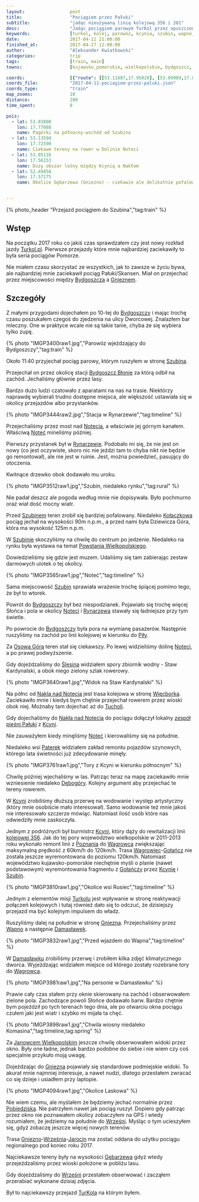 ```yaml
---
layout:                 post
title:                  "Pociągiem przez Pałuki"
subtitle:               "jadąc nieużywaną linią kolejową 356 i 281"
desc:                   "Jadąc pociągiem parowym TurKol przez opuszczoną linią kolejową pomiędzy Bydgoszczem, Nakłem, Gnieznem i Mogilnem"
keywords:               [turkol, kolej, parowóz, kcynia, szubin, wapno, pałuki, damasławek, kujawy]
date:                   2017-04-11 21:00:00
finished_at:            2017-04-27 12:00:00
author:                 "Aleksander Kwiatkowski"
categories:             trip
tags:                   [train, main]
towns:                  [kujawsko_pomorskie, wielkopolskie, bydgoszcz, biale_blota, szubin, sicienko, naklo_nad_notecia, kcynia, wapno, damaslawek, janowiec_wielkopolski, mieleszyn, gniezno, czerniejewo, wrzesnia]

coords:                 [{"route": [[53.11687,17.95020], [53.09909,17.88625], [53.07321,17.82514], [53.07213,17.80343], [53.03839,17.78678], [53.00349,17.74523]], "type": "train"}, {"route": [[53.15188,17.88720], [53.15559,17.71416], [53.14869,17.62542], [53.13901,17.59263]], "type": "train"}, {"route": [[53.13767,17.58628], [53.07615,17.57495], [52.98427,17.49169], [52.94022,17.49049], [52.90773,17.47658], [52.84090,17.49804], [52.80740,17.48688], [52.75018,17.48740], [52.68457,17.50079], [52.60312,17.54267], [52.55221,17.61889], [52.53352,17.62662], [52.52569,17.58164], [52.51817,17.57409], [52.45242,17.56808], [52.32775,17.55572]], "type": "train"}]
coords_file:            "2017-04-11-pociagiem-przez-paluki.json"
coords_type:            "train"
map_zooms:              10
distance:               200
time_spent:             8

pois:
  - lat: 53.03800
    lon: 17.77088
    name: Pagórki na północny-wschód od Szubina
  - lat: 53.13594
    lon: 17.72590
    name: Ciekawe tereny na rower w Dolinie Noteci
  - lat: 53.05116
    lon: 17.56153
    name: Duży obszar leśny między Kcynią a Nakłem
  - lat: 52.49458
    lon: 17.57175
    name: Okolice Gębarzewa (Gniezno) - ciekawie ale delikatnie pofalowane tereny wiejskie


---
```


[zespol-paluki]: http://www.kcynia.pl/zespol-regionalny-paluki.html

[turkol]: http://www.turkol.pl/
[wiki-bydgoszcz]: https://pl.wikipedia.org/wiki/Bydgoszcz
[wiki-gniezno]: https://pl.wikipedia.org/wiki/Gniezno
[wiki-szubin]: https://pl.wikipedia.org/wiki/Szubin
[wiki-bydgoszcz-blonie]: https://pl.wikipedia.org/wiki/Bydgoszcz_B%C5%82onie
[wiki-notec]: https://pl.wikipedia.org/wiki/Note%C4%87
[wiki-rynarzewo]: https://pl.wikipedia.org/wiki/Rynarzewo_(wojew%C3%B3dztwo_kujawsko-pomorskie)
[wiki-kolaczkowo]: https://pl.wikipedia.org/wiki/Ko%C5%82aczkowo_(wojew%C3%B3dztwo_kujawsko-pomorskie)
[wiki-powstanie-wielkopolskie]: https://pl.wikipedia.org/wiki/Powstanie_wielkopolskie
[wiki-pila]: https://pl.wikipedia.org/wiki/Pi%C5%82a_(miasto)
[wiki-osowa-gora]: https://pl.wikipedia.org/wiki/Osowa_G%C3%B3ra_(osiedle_w_Bydgoszczy)
[wiki-slesin]: https://pl.wikipedia.org/wiki/%C5%9Alesin_(wojew%C3%B3dztwo_kujawsko-pomorskie)
[wiki-naklo]: https://pl.wikipedia.org/wiki/Nak%C5%82o_nad_Noteci%C4%85
[wiki-wiecbork]: https://pl.wikipedia.org/wiki/Wi%C4%99cbork
[wiki-tuchola]: https://pl.wikipedia.org/wiki/Tuchola
[wiki-kcynia]: https://pl.wikipedia.org/wiki/Kcynia
[wiki-paterek]: https://pl.wikipedia.org/wiki/Paterek
[wiki-debogora]: https://pl.wikipedia.org/wiki/D%C4%99bog%C3%B3ra_(wojew%C3%B3dztwo_kujawsko-pomorskie)
[wiki-kcynia]: https://pl.wikipedia.org/wiki/Kcynia
[wiki-linia-356]: https://pl.wikipedia.org/wiki/Linia_kolejowa_nr_356
[wiki-poznan]: https://pl.wikipedia.org/wiki/Pozna%C5%84
[wiki-wagrowiec]: https://pl.wikipedia.org/wiki/W%C4%85growiec
[wiki-golancz]: https://pl.wikipedia.org/wiki/Go%C5%82a%C5%84cz
[wiki-wapno]: https://pl.wikipedia.org/wiki/Wapno_(wojew%C3%B3dztwo_wielkopolskie)
[wiki-damaslawek]: https://pl.wikipedia.org/wiki/Damas%C5%82awek
[wiki-janowiec-wielkopolski]: https://pl.wikipedia.org/wiki/Janowiec_Wielkopolski
[wiki-pobiedziska]: https://pl.wikipedia.org/wiki/Pobiedziska
[wiki-wrzesnia]: https://pl.wikipedia.org/wiki/Wrze%C5%9Bnia
[wiki-jarocin]: https://pl.wikipedia.org/wiki/Jarocin
[wiki-gebarzewo]: https://pl.wikipedia.org/wiki/G%C4%99barzewo_(wojew%C3%B3dztwo_wielkopolskie)

{% photo_header "Przejazd pociągiem do Szubina","tag:train" %}

Wstęp
-----

Na początku 2017 roku co jakiś czas sprawdzałem czy jest nowy rozkład jazdy
[Turkol.pl][turkol]. Pierwsze przejazdy które mnie najbardziej zaciekawiły to była
seria pociągów Pomorze.

Nie miałem czasu skorzystać ze wszystkich, jak to zawsze w życiu bywa, ale
najbardziej mnie zaciekawił pociąg Pałuki/Skansen. Miał on przejechać przez
miejscowości między [Bydgoszczą][wiki-bydgoszcz] a
[Gnieznem][wiki-gniezno].

Szczegóły
---------

Z małymi przygodami dojechałem po 10-tej do [Bydgoszczy][wiki-bydgoszcz] i
mając trochę czasu poszukałem czegoś do zjedzenia na ulicy Dworcowej.
Znalazłem bar mleczny. One w praktyce wcale nie są takie tanie, chyba że się
wybiera tylko zupę.

{% photo "IMGP3400raw1.jpg","Parowóz wjeżdzający do Bydgoszczy","tag:train" %}

Około 11:40 przyjechał pociąg parowy, którym ruszyłem w stronę [Szubina][wiki-szubin].

Przejechał on przez okolicę stacji [Bydgoszcz Błonie][wiki-bydgoszcz-blonie] za
którą odbił na zachód. Jechaliśmy głównie przez lasy.

Bardzo dużo ludzi czatowało z aparatami na nas na trasie. Niektórzy naprawdę wybierali
trudno dostępne miejsca, ale większość ustawiała się w okolicy przejazdów
albo przystanków.

{% photo "IMGP3444raw2.jpg","Stacja w Rynarzewie","tag:timeline" %}

Przejechaliśmy przez most nad [Notecią][wiki-notec], a właściwie jej górnym kanałem.
Właściwą [Noteć][wiki-notec] mineliśmy później.

Pierwszy przystanek był w [Rynarzewie][wiki-rynarzewo]. Podobało mi się, że nie
jest on nowy (co jest oczywiste, skoro nic nie jeździ tam to chyba nikt nie będzie go
remontował), ale nie jest w ruinie. Jest, można powiedzieć, pasujący do otoczenia.

Kwitnące drzewko obok dodawało mu uroku.

{% photo "IMGP3512raw1.jpg","Szubin, niedaleko rynku","tag:rural" %}

Nie padał deszcz ale pogoda według mnie nie dopisywała. Było pochmurno oraz wiał
dość mocny wiatr.

Przed [Szubinem][wiki-szubin] teren zrobił się bardziej pofalowany. Niedaleko
[Kołaczkowa][wiki-kolaczkowo] pociąg jechał na wysokości 90m n.p.m., a
przed nami była Dziewicza Góra, która ma wysokość 125m n.p.m.

W [Szubinie][wiki-szubin] skoczyliśmy na chwilę do centrum po jedzenie.
Niedaleko na rynku była wystawa na temat
[Powstania Wielkopolskiego][wiki-powstanie-wielkopolskie].

Dowiedzieliśmy się gdzie jest muzem. Udaliśmy się tam zabierając zestaw
darmowych ulotek o tej okolicy.

{% photo "IMGP3565raw1.jpg","Noteć","tag:timeline" %}

Sama miejscowość [Szubin][wiki-szubin] sprawiała wrażenie trochę śpiącej
pomimo tego, że był to wtorek.

Powrót do [Bydgoszczy][wiki-bydgoszcz] był bez niespodzianek. Pojawiało się
trochę więcej Słońca i pola w okolicy [Noteci][wiki-notec] i
[Rynarzewa][wiki-rynarzewo] stawały się ładniejsze przy tym świetle.

Po powrocie do [Bydgoszczy][wiki-bydgoszcz] była pora na wymianę pasażerów.
Następnie ruszyliśmy na zachód po linii kolejowej w kierunku do [Piły][wiki-pila].

Za [Osową Górą][wiki-osowa-gora] teren stał się ciekawszy. Po lewej
widzieliśmy dolinę [Noteci][wiki-notec], a po prawej podwyższenie.

Gdy dojeżdzaliśmy do [Ślesina][wiki-slesin] widziałem spory zbiornik
wodny - Staw Kardynalski, a obok niego zielony szlak rowerowy.

{% photo "IMGP3640raw1.jpg","Widok na Staw Kardynalski" %}

Na półnc od [Nakla nad Notecią][wiki-naklo] jest trasa kolejowa
w stronę [Więcborka][wiki-wiecbork]. Zaciekawiło mnie i kiedyś bym chętnie
przejechał rowerem przez wioski obok niej. Możnaby tam dojechać aż
do [Tucholi][wiki-tuchola].

Gdy dojechaliśmy do [Nakła nad Notecią][wiki-naklo] do pociągu dołączył lokalny
[zespół pieśni Pałuki][zespol-paluki] z [Kcyni][wiki-kcynia].

Nie zauważyłem kiedy minęliśmy [Noteć][wiki-notec] i kierowaliśmy się na południe.

Niedaleko wsi [Paterek][wiki-paterek] widziałem zakład remontu pojazdów
szynowych, którego lata świetności już zdecydowanie minęły.

{% photo "IMGP3761raw1.jpg","Tory z Kcyni w kierunku północnym" %}

Chwilę później wjechaliśmy w las. Patrząc teraz na mapę zaciekawiło mnie
wzniesienie niedaleko [Dębogóry][wiki-debogora]. Kolejny argument aby
przejechać te tereny rowerem.

W [Kcyni][wiki-kcynia] zrobiliśmy dłuższą przerwę na wodowanie i występ
artystyczny (który mnie osobiście mało interesował). Samo wodowanie też mnie
jakoś nie interesowało szczerze mówiąc.
Natomiast ilość osób które nas odwiedziły mnie zaskoczyła.

Jednym z podróżnych
był burmistrz [Kcyni][wiki-kcynia], który dąży do rewitalizacji linii
[kolejowej 356][wiki-linia-356]. Jak do tej pory województwo wielkopolskie
w 2011-2013 roku wykonało remont linii z [Poznania][wiki-poznan] do
[Wągrowca][wiki-wagrowiec] zwiększając maksymalną prędkość z 60km/h do 120km/h.
Trasa [Wągrowiec][wiki-wagrowiec]-[Gołańcz][wiki-golancz] nie została jeszcze
wyremontowana do poziomu 120km/h.
Natomiast województwo kujawsko-pomorskie niechętnie myśli o
planie (nawet podstawowym) wyremontowania fragmentu z [Gołańczy][wiki-golancz] przez
[Kcynię][wiki-kcynia] i [Szubin][wiki-szubin].

{% photo "IMGP3810raw1.jpg","Okolice wsi Rusiec","tag:timeline" %}

Jednym z elementów misji [Turkolu][turkol] jest wpływanie w stronę reaktywacji
połączeń kolejowych i tutaj również dało się to odczuć, że dzisiejszy przejazd ma być
kolejnym impulsem do władz.

Ruszyliśmy dalej na południe w stronę [Gniezna][wiki-gniezno]. Przejechaliśmy
przez [Wapno][wiki-wapno] a następnie [Damasławek][wiki-damaslawek].

{% photo "IMGP3832raw1.jpg","Przed wjazdem do Wapna","tag:timeline" %}

W [Damasławku][wiki-damaslawek] zrobiliśmy przerwę i zrobiłem kilka zdjęć
klimatycznego dworca. Wyjeżdzając widziałem miejsce od którego zostały rozebrane
tory do [Wągrowca][wiki-wagrowiec].

{% photo "IMGP3981raw1.jpg","Na personie w Damasławku" %}

Prawie cały czas stałem przy oknie skierowany na zachód i obserwowałem
zielone pola. Zachodzące powoli Słońce dodawało barw. Bardzo chętnie bym
pojeździł po tych terenach tego dnia, ale po otwarciu okna pociągu czułem
jaki jest wiatr i szybko mi mijała ta chęć.

{% photo "IMGP3898raw1.jpg","Chwila wiosny niedaleko Komasina","tag:timeline,tag:spring" %}

Za [Janowcem Wielkopolskim][wiki-janowiec-wielkopolski] jeszcze chwilę
obserwowałem widoki przez okno. Były one ładne, jednak bardzo podobne
do siebie i nie wiem czy coś specjalnie przykuło moją uwagę.

Dojeżdzając do [Gniezna][wiki-gniezno] pojawiały się standardowe podmiejskie
widoki. To akurat mnie najmniej interesuje, a nawet nudzi, dlatego
przestałem zwracać co się dzieje i usiadłem przy laptopie.

{% photo "IMGP4094raw1.jpg","Okolice Laskowa" %}

Nie wiem czemu, ale myślałem że będziemy jechać normalnie przez
[Pobiedziska][wiki-pobiedziska]. Nie patrzyłem nawet jak pociąg ruszył.
Dopiero gdy patrząc przez okno nie poznawałem okolicy zobaczyłem na GPS
i wtedy rozumiałem, że jedziemy na południe do [Wrześni][wiki-wrzesnia].
Myśląc o tym ucieszyłem się, gdyż zobaczę jeszcze więcej nowych terenów.

Trasa [Gniezno][wiki-gniezno]-[Września][wiki-wrzesnia]-[Jarocin][wiki-jarocin]
ma zostać oddana do użytku pociągu regionalnego pod koniec roku 2017.

Najciekawsze tereny były na wysokości [Gębarzewa][wiki-gebarzewo] gdyż
wtedy przejeżdzaliśmy przez wioski położone w pobliżu lasu.

Gdy dojeżdzaliśmy do [Wrześni][wiki-wrzesnia] przestałem obserwować i zacząłem
przerabiać wykonane dzisiaj zdjęcia.

Był to najciekawszy przejazd [TurKola][turkol] na którym byłem.
